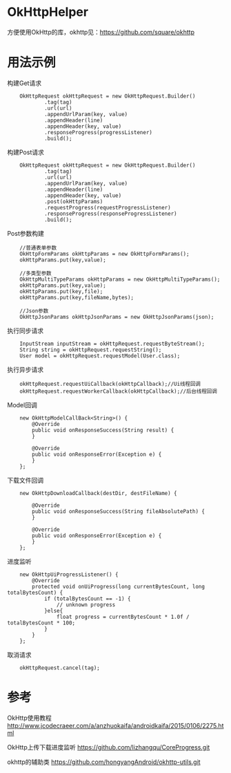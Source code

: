 # OkHttpHelper
方便使用OkHttp的库，okhttp见：https://github.com/square/okhttp

# 用法示例
构建Get请求

        OkHttpRequest okHttpRequest = new OkHttpRequest.Builder()
                .tag(tag)
                .url(url)
                .appendUrlParam(key, value)
                .appendHeader(line)
                .appendHeader(key, value)
                .responseProgress(progressListener)
                .build();

构建Post请求

        OkHttpRequest okHttpRequest = new OkHttpRequest.Builder()
                .tag(tag)
                .url(url)
                .appendUrlParam(key, value)
                .appendHeader(line)
                .appendHeader(key, value)
                .post(okHttpParams)
                .requestProgress(requestProgressListener)
                .responseProgress(responseProgressListener)
                .build();

Post参数构建

        //普通表单参数
        OkHttpFormParams okHttpParams = new OkHttpFormParams();
        okHttpParams.put(key,value);
        
        //多类型参数
        OkHttpMultiTypeParams okHttpParams = new OkHttpMultiTypeParams();
        okHttpParams.put(key,value);
        okHttpParams.put(key,file);
        okHttpParams.put(key,fileName,bytes);
        
        //Json参数
        OkHttpJsonParams okHttpJsonParams = new OkHttpJsonParams(json);

执行同步请求

        InputStream inputStream = okHttpRequest.requestByteStream();
        String string = okHttpRequest.requestString();
        User model = okHttpRequest.requestModel(User.class);

执行异步请求

        okHttpRequest.requestUiCallback(okHttpCallback);//Ui线程回调
        okHttpRequest.requestWorkerCallback(okHttpCallback);//后台线程回调

Model回调

        new OkHttpModelCallBack<String>() {
            @Override
            public void onResponseSuccess(String result) {
            }

            @Override
            public void onResponseError(Exception e) {
            }
        };

下载文件回调

        new OkHttpDownloadCallback(destDir, destFileName) {

            @Override
            public void onResponseSuccess(String fileAbsolutePath) {
            }

            @Override
            public void onResponseError(Exception e) {
            }
        };

进度监听

        new OkHttpUiProgressListener() {
            @Override
            protected void onUiProgress(long currentBytesCount, long totalBytesCount) {
                if (totalBytesCount == -1) {
                    // unknown progress
                }else{
                    float progress = currentBytesCount * 1.0f / totalBytesCount * 100;
                }
            }
        };

取消请求

        okHttpRequest.cancel(tag);


# 参考
OkHttp使用教程
http://www.jcodecraeer.com/a/anzhuokaifa/androidkaifa/2015/0106/2275.html

OkHttp上传下载进度监听
https://github.com/lizhangqu/CoreProgress.git

okhttp的辅助类
https://github.com/hongyangAndroid/okhttp-utils.git
